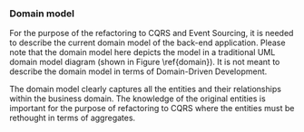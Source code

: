 ### Domain model

For the purpose of the refactoring to CQRS and Event Sourcing, it is needed to describe the current domain model of the back-end application. Please note that the domain model here depicts the model in a traditional UML domain model diagram (shown in Figure \ref{domain}). It is not meant to describe the domain model in terms of Domain-Driven Development. 

The domain model clearly captures all the entities and their relationships within the business domain. The knowledge of the original entities is important for the purpose of refactoring to CQRS where the entities must be rethought in terms of aggregates.